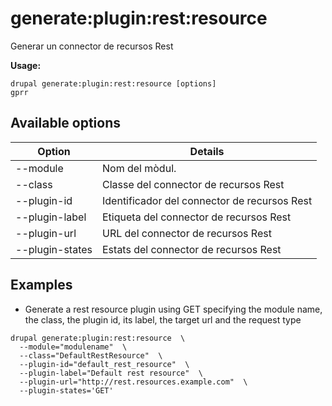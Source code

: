 # generate:plugin:rest:resource
Generar un connector de recursos Rest

**Usage:**
```
drupal generate:plugin:rest:resource [options]
gprr
```

## Available options
Option | Details
-------|-------------
--module | Nom del mòdul.
--class | Classe del connector de recursos Rest
--plugin-id | Identificador del connector de recursos Rest
--plugin-label | Etiqueta del connector de recursos Rest
--plugin-url | URL del connector de recursos Rest
--plugin-states | Estats del connector de recursos Rest

## Examples
* Generate a rest resource plugin using GET specifying the module name, the class, the plugin id, its label, the target url and the request type
```
drupal generate:plugin:rest:resource  \
  --module="modulename"  \
  --class="DefaultRestResource"  \
  --plugin-id="default_rest_resource"  \
  --plugin-label="Default rest resource"  \
  --plugin-url="http://rest.resources.example.com"  \
  --plugin-states='GET'
```
